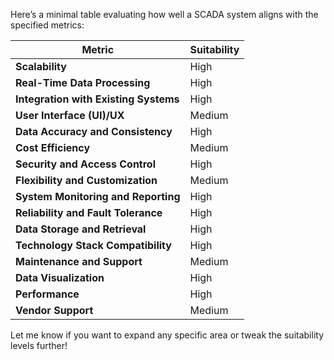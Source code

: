 Here’s a minimal table evaluating how well a SCADA system aligns with the specified metrics:

| **Metric**                    | **Suitability** |
|-------------------------------|----------------|
| **Scalability**                | High           |
| **Real-Time Data Processing**  | High           |
| **Integration with Existing Systems** | High    |
| **User Interface (UI)/UX**     | Medium         |
| **Data Accuracy and Consistency** | High        |
| **Cost Efficiency**            | Medium         |
| **Security and Access Control** | High          |
| **Flexibility and Customization** | Medium      |
| **System Monitoring and Reporting** | High       |
| **Reliability and Fault Tolerance** | High       |
| **Data Storage and Retrieval** | High           |
| **Technology Stack Compatibility** | High       |
| **Maintenance and Support**    | Medium         |
| **Data Visualization**         | High           |
| **Performance**                | High           |
| **Vendor Support**             | Medium         |

Let me know if you want to expand any specific area or tweak the suitability levels further!